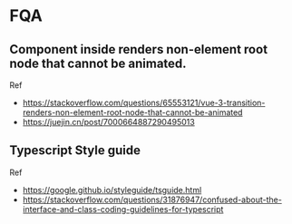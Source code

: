 # FQA

## Component inside <Transition> renders non-element root node that cannot be animated.

Ref

- https://stackoverflow.com/questions/65553121/vue-3-transition-renders-non-element-root-node-that-cannot-be-animated
- https://juejin.cn/post/7000664887290495013

## Typescript Style guide

Ref

- https://google.github.io/styleguide/tsguide.html
- https://stackoverflow.com/questions/31876947/confused-about-the-interface-and-class-coding-guidelines-for-typescript
